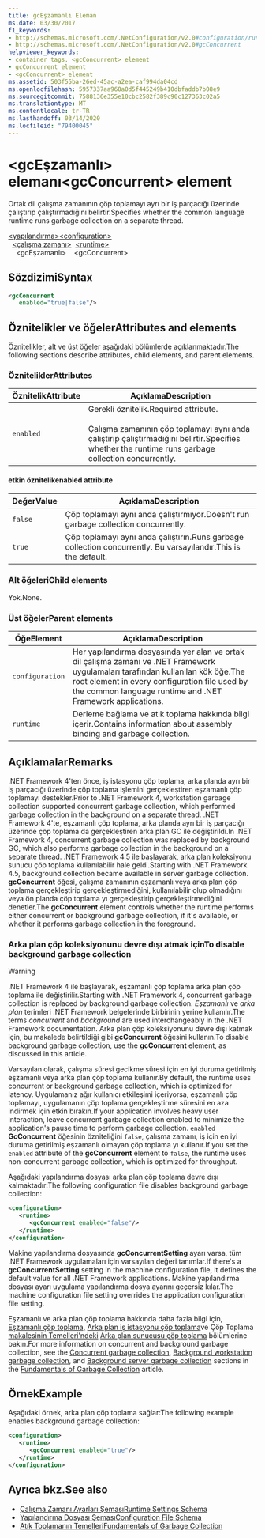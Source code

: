 ```yaml
---
title: gcEşzamanlı Eleman
ms.date: 03/30/2017
f1_keywords:
- http://schemas.microsoft.com/.NetConfiguration/v2.0#configuration/runtime/gcConcurrent
- http://schemas.microsoft.com/.NetConfiguration/v2.0#gcConcurrent
helpviewer_keywords:
- container tags, <gcConcurrent> element
- gcConcurrent element
- <gcConcurrent> element
ms.assetid: 503f55ba-26ed-45ac-a2ea-caf994da04cd
ms.openlocfilehash: 5957337aa960a0d5f445249b410dbfaddb7b08e9
ms.sourcegitcommit: 7588136e355e10cbc2582f389c90c127363c02a5
ms.translationtype: MT
ms.contentlocale: tr-TR
ms.lasthandoff: 03/14/2020
ms.locfileid: "79400045"
---
```

# <a name="gcconcurrent-element"></a><span data-ttu-id="bdd11-102">\<gcEşzamanlı> elemanı</span><span class="sxs-lookup"><span data-stu-id="bdd11-102">\<gcConcurrent> element</span></span>

<span data-ttu-id="bdd11-103">Ortak dil çalışma zamanının çöp toplamayı ayrı bir iş parçacığı üzerinde çalıştırıp çalıştırmadığını belirtir.</span><span class="sxs-lookup"><span data-stu-id="bdd11-103">Specifies whether the common language runtime runs garbage collection on a separate thread.</span></span>

<span data-ttu-id="bdd11-104">[\<yapılandırma>](../configuration-element.md)</span><span class="sxs-lookup"><span data-stu-id="bdd11-104">[\<configuration>](../configuration-element.md)</span></span>\
<span data-ttu-id="bdd11-105">&nbsp;&nbsp;[\<çalışma zamanı>](runtime-element.md)</span><span class="sxs-lookup"><span data-stu-id="bdd11-105">&nbsp;&nbsp;[\<runtime>](runtime-element.md)</span></span>\
<span data-ttu-id="bdd11-106">&nbsp;&nbsp;&nbsp;&nbsp;\<gcEşzamanlı></span><span class="sxs-lookup"><span data-stu-id="bdd11-106">&nbsp;&nbsp;&nbsp;&nbsp;\<gcConcurrent></span></span>

## <a name="syntax"></a><span data-ttu-id="bdd11-107">Sözdizimi</span><span class="sxs-lookup"><span data-stu-id="bdd11-107">Syntax</span></span>

```xml
<gcConcurrent
   enabled="true|false"/>
```

## <a name="attributes-and-elements"></a><span data-ttu-id="bdd11-108">Öznitelikler ve öğeler</span><span class="sxs-lookup"><span data-stu-id="bdd11-108">Attributes and elements</span></span>

<span data-ttu-id="bdd11-109">Öznitelikler, alt ve üst öğeler aşağıdaki bölümlerde açıklanmaktadır.</span><span class="sxs-lookup"><span data-stu-id="bdd11-109">The following sections describe attributes, child elements, and parent elements.</span></span>

### <a name="attributes"></a><span data-ttu-id="bdd11-110">Öznitelikler</span><span class="sxs-lookup"><span data-stu-id="bdd11-110">Attributes</span></span>

|<span data-ttu-id="bdd11-111">Öznitelik</span><span class="sxs-lookup"><span data-stu-id="bdd11-111">Attribute</span></span>|<span data-ttu-id="bdd11-112">Açıklama</span><span class="sxs-lookup"><span data-stu-id="bdd11-112">Description</span></span>|
|---------------|-----------------|
|`enabled`|<span data-ttu-id="bdd11-113">Gerekli öznitelik.</span><span class="sxs-lookup"><span data-stu-id="bdd11-113">Required attribute.</span></span><br /><br /><span data-ttu-id="bdd11-114">Çalışma zamanının çöp toplamayı aynı anda çalıştırıp çalıştırmadığını belirtir.</span><span class="sxs-lookup"><span data-stu-id="bdd11-114">Specifies whether the runtime runs garbage collection concurrently.</span></span>|

#### <a name="enabled-attribute"></a><span data-ttu-id="bdd11-115">etkin öznitelik</span><span class="sxs-lookup"><span data-stu-id="bdd11-115">enabled attribute</span></span>

|<span data-ttu-id="bdd11-116">Değer</span><span class="sxs-lookup"><span data-stu-id="bdd11-116">Value</span></span>|<span data-ttu-id="bdd11-117">Açıklama</span><span class="sxs-lookup"><span data-stu-id="bdd11-117">Description</span></span>|
|-----------|-----------------|
|`false`|<span data-ttu-id="bdd11-118">Çöp toplamayı aynı anda çalıştırmıyor.</span><span class="sxs-lookup"><span data-stu-id="bdd11-118">Doesn't run garbage collection concurrently.</span></span>|
|`true`|<span data-ttu-id="bdd11-119">Çöp toplamayı aynı anda çalıştırın.</span><span class="sxs-lookup"><span data-stu-id="bdd11-119">Runs garbage collection concurrently.</span></span> <span data-ttu-id="bdd11-120">Bu varsayılandır.</span><span class="sxs-lookup"><span data-stu-id="bdd11-120">This is the default.</span></span>|

### <a name="child-elements"></a><span data-ttu-id="bdd11-121">Alt öğeleri</span><span class="sxs-lookup"><span data-stu-id="bdd11-121">Child elements</span></span>

<span data-ttu-id="bdd11-122">Yok.</span><span class="sxs-lookup"><span data-stu-id="bdd11-122">None.</span></span>

### <a name="parent-elements"></a><span data-ttu-id="bdd11-123">Üst öğeler</span><span class="sxs-lookup"><span data-stu-id="bdd11-123">Parent elements</span></span>

|<span data-ttu-id="bdd11-124">Öğe</span><span class="sxs-lookup"><span data-stu-id="bdd11-124">Element</span></span>|<span data-ttu-id="bdd11-125">Açıklama</span><span class="sxs-lookup"><span data-stu-id="bdd11-125">Description</span></span>|
|-------------|-----------------|
|`configuration`|<span data-ttu-id="bdd11-126">Her yapılandırma dosyasında yer alan ve ortak dil çalışma zamanı ve .NET Framework uygulamaları tarafından kullanılan kök öğe.</span><span class="sxs-lookup"><span data-stu-id="bdd11-126">The root element in every configuration file used by the common language runtime and .NET Framework applications.</span></span>|
|`runtime`|<span data-ttu-id="bdd11-127">Derleme bağlama ve atık toplama hakkında bilgi içerir.</span><span class="sxs-lookup"><span data-stu-id="bdd11-127">Contains information about assembly binding and garbage collection.</span></span>|

## <a name="remarks"></a><span data-ttu-id="bdd11-128">Açıklamalar</span><span class="sxs-lookup"><span data-stu-id="bdd11-128">Remarks</span></span>

<span data-ttu-id="bdd11-129">.NET Framework 4'ten önce, iş istasyonu çöp toplama, arka planda ayrı bir iş parçacığı üzerinde çöp toplama işlemini gerçekleştiren eşzamanlı çöp toplamayı destekler.</span><span class="sxs-lookup"><span data-stu-id="bdd11-129">Prior to .NET Framework 4, workstation garbage collection supported concurrent garbage collection, which performed garbage collection in the background on a separate thread.</span></span> <span data-ttu-id="bdd11-130">.NET Framework 4'te, eşzamanlı çöp toplama, arka planda ayrı bir iş parçacığı üzerinde çöp toplama da gerçekleştiren arka plan GC ile değiştirildi.</span><span class="sxs-lookup"><span data-stu-id="bdd11-130">In .NET Framework 4, concurrent garbage collection was replaced by background GC, which also performs garbage collection in the background on a separate thread.</span></span> <span data-ttu-id="bdd11-131">.NET Framework 4.5 ile başlayarak, arka plan koleksiyonu sunucu çöp toplama kullanılabilir hale geldi.</span><span class="sxs-lookup"><span data-stu-id="bdd11-131">Starting with .NET Framework 4.5, background collection became available in server garbage collection.</span></span> <span data-ttu-id="bdd11-132">**gcConcurrent** öğesi, çalışma zamanının eşzamanlı veya arka plan çöp toplama gerçekleştirip gerçekleştirmediğini, kullanılabilir olup olmadığını veya ön planda çöp toplama yı gerçekleştirip gerçekleştirmediğini denetler.</span><span class="sxs-lookup"><span data-stu-id="bdd11-132">The **gcConcurrent** element controls whether the runtime performs either concurrent or background garbage collection, if it's available, or whether it performs garbage collection in the foreground.</span></span>

### <a name="to-disable-background-garbage-collection"></a><span data-ttu-id="bdd11-133">Arka plan çöp koleksiyonunu devre dışı atmak için</span><span class="sxs-lookup"><span data-stu-id="bdd11-133">To disable background garbage collection</span></span>

> [!WARNING]
> <span data-ttu-id="bdd11-134">.NET Framework 4 ile başlayarak, eşzamanlı çöp toplama arka plan çöp toplama ile değiştirilir.</span><span class="sxs-lookup"><span data-stu-id="bdd11-134">Starting with .NET Framework 4, concurrent garbage collection is replaced by background garbage collection.</span></span> <span data-ttu-id="bdd11-135">*Eşzamanlı* ve *arka plan* terimleri .NET Framework belgelerinde birbirinin yerine kullanılır.</span><span class="sxs-lookup"><span data-stu-id="bdd11-135">The terms *concurrent* and *background* are used interchangeably in the .NET Framework documentation.</span></span> <span data-ttu-id="bdd11-136">Arka plan çöp koleksiyonunu devre dışı katmak için, bu makalede belirtildiği gibi **gcConcurrent** öğesini kullanın.</span><span class="sxs-lookup"><span data-stu-id="bdd11-136">To disable background garbage collection, use the **gcConcurrent** element, as discussed in this article.</span></span>

<span data-ttu-id="bdd11-137">Varsayılan olarak, çalışma süresi gecikme süresi için en iyi duruma getirilmiş eşzamanlı veya arka plan çöp toplama kullanır.</span><span class="sxs-lookup"><span data-stu-id="bdd11-137">By default, the runtime uses concurrent or background garbage collection, which is optimized for latency.</span></span> <span data-ttu-id="bdd11-138">Uygulamanız ağır kullanıcı etkileşimi içeriyorsa, eşzamanlı çöp toplamayı, uygulamanın çöp toplama gerçekleştirme süresini en aza indirmek için etkin bırakın.</span><span class="sxs-lookup"><span data-stu-id="bdd11-138">If your application involves heavy user interaction, leave concurrent garbage collection enabled to minimize the application's pause time to perform garbage collection.</span></span> <span data-ttu-id="bdd11-139">`enabled` **GcConcurrent** öğesinin özniteliğini `false`, çalışma zamanı, iş için en iyi duruma getirilmiş eşzamanlı olmayan çöp toplama yı kullanır.</span><span class="sxs-lookup"><span data-stu-id="bdd11-139">If you set the `enabled` attribute of the **gcConcurrent** element to `false`, the runtime uses non-concurrent garbage collection, which is optimized for throughput.</span></span>

<span data-ttu-id="bdd11-140">Aşağıdaki yapılandırma dosyası arka plan çöp toplama devre dışı kalmaktadır:</span><span class="sxs-lookup"><span data-stu-id="bdd11-140">The following configuration file disables background garbage collection:</span></span>

```xml
<configuration>
   <runtime>
      <gcConcurrent enabled="false"/>
   </runtime>
</configuration>
```

<span data-ttu-id="bdd11-141">Makine yapılandırma dosyasında **gcConcurrentSetting** ayarı varsa, tüm .NET Framework uygulamaları için varsayılan değeri tanımlar.</span><span class="sxs-lookup"><span data-stu-id="bdd11-141">If there's a **gcConcurrentSetting** setting in the machine configuration file, it defines the default value for all .NET Framework applications.</span></span> <span data-ttu-id="bdd11-142">Makine yapılandırma dosyası ayarı uygulama yapılandırma dosya ayarını geçersiz kılar.</span><span class="sxs-lookup"><span data-stu-id="bdd11-142">The machine configuration file setting overrides the application configuration file setting.</span></span>

<span data-ttu-id="bdd11-143">Eşzamanlı ve arka plan çöp toplama hakkında daha fazla bilgi için, [Eşzamanlı çöp toplama,](../../../../standard/garbage-collection/fundamentals.md#concurrent-garbage-collection) [Arka plan iş istasyonu çöp toplama](../../../../standard/garbage-collection/fundamentals.md#background-workstation-garbage-collection)ve Çöp Toplama [makalesinin Temelleri'ndeki](../../../../standard/garbage-collection/fundamentals.md) [Arka plan sunucusu çöp toplama](../../../../standard/garbage-collection/fundamentals.md#background-server-garbage-collection) bölümlerine bakın.</span><span class="sxs-lookup"><span data-stu-id="bdd11-143">For more information on concurrent and background garbage collection, see the [Concurrent garbage collection](../../../../standard/garbage-collection/fundamentals.md#concurrent-garbage-collection), [Background workstation garbage collection](../../../../standard/garbage-collection/fundamentals.md#background-workstation-garbage-collection), and [Background server garbage collection](../../../../standard/garbage-collection/fundamentals.md#background-server-garbage-collection) sections in the [Fundamentals of Garbage Collection](../../../../standard/garbage-collection/fundamentals.md) article.</span></span>

## <a name="example"></a><span data-ttu-id="bdd11-144">Örnek</span><span class="sxs-lookup"><span data-stu-id="bdd11-144">Example</span></span>

<span data-ttu-id="bdd11-145">Aşağıdaki örnek, arka plan çöp toplama sağlar:</span><span class="sxs-lookup"><span data-stu-id="bdd11-145">The following example enables background garbage collection:</span></span>

```xml
<configuration>
   <runtime>
      <gcConcurrent enabled="true"/>
   </runtime>
</configuration>
```

## <a name="see-also"></a><span data-ttu-id="bdd11-146">Ayrıca bkz.</span><span class="sxs-lookup"><span data-stu-id="bdd11-146">See also</span></span>

- [<span data-ttu-id="bdd11-147">Çalışma Zamanı Ayarları Şeması</span><span class="sxs-lookup"><span data-stu-id="bdd11-147">Runtime Settings Schema</span></span>](index.md)
- [<span data-ttu-id="bdd11-148">Yapılandırma Dosyası Şeması</span><span class="sxs-lookup"><span data-stu-id="bdd11-148">Configuration File Schema</span></span>](../index.md)
- [<span data-ttu-id="bdd11-149">Atık Toplamanın Temelleri</span><span class="sxs-lookup"><span data-stu-id="bdd11-149">Fundamentals of Garbage Collection</span></span>](../../../../standard/garbage-collection/fundamentals.md)
